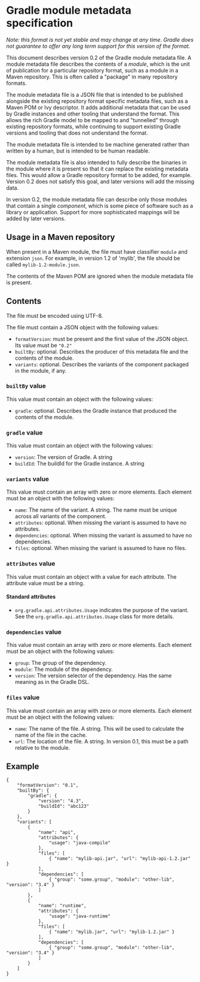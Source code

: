 # Gradle module metadata specification

_Note: this format is not yet stable and may change at any time. Gradle does not guarantee to offer any long term support for this version of the format._

This document describes version 0.2 of the Gradle module metadata file. A module metadata file describes the contents of a _module_, which is the unit of publication for a particular repository format, such as a module in a Maven repository. This is often called a "package" in many repository formats.

The module metadata file is a JSON file that is intended to be published alongside the existing repository format specific metadata files, such as a Maven POM or Ivy descriptor. It adds additional metadata that can be used by Gradle instances and other tooling that understand the format. This allows the rich Gradle model to be mapped to and "tunnelled" through existing repository formats, while continuing to support existing Gradle versions and tooling that does not understand the format. 

The module metadata file is intended to be machine generated rather than written by a human, but is intended to be human readable.

The module metadata file is also intended to fully describe the binaries in the module where it is present so that it can replace the existing metadata files. This would allow a Gradle repository format to be added, for example. Version 0.2 does not satisfy this goal, and later versions will add the missing data.

In version 0.2, the module metadata file can describe only those modules that contain a single _component_, which is some piece of software such as a library or application. Support for more sophisticated mappings will be added by later versions.

## Usage in a Maven repository

When present in a Maven module, the file must have classifier `module` and extension `json`. For example, in version 1.2 of 'mylib', the file should be called `mylib-1.2-module.json`.

The contents of the Maven POM are ignored when the module metadata file is present.

## Contents

The file must be encoded using UTF-8.

The file must contain a JSON object with the following values:

- `formatVersion`: must be present and the first value of the JSON object. Its value must be `"0.2"`
- `builtBy`: optional. Describes the producer of this metadata file and the contents of the module.
- `variants`: optional. Describes the variants of the component packaged in the module, if any.

### `builtBy` value

This value must contain an object with the following values:

- `gradle`: optional. Describes the Gradle instance that produced the contents of the module. 

### `gradle` value

This value must contain an object with the following values:

- `version`: The version of Gradle. A string
- `buildId`: The buildId for the Gradle instance. A string

### `variants` value

This value must contain an array with zero or more elements. Each element must be an object with the following values:

- `name`: The name of the variant. A string. The name must be unique across all variants of the component.
- `attributes`: optional. When missing the variant is assumed to have no attributes.
- `dependencies`: optional. When missing the variant is assumed to have no dependencies.
- `files`: optional. When missing the variant is assumed to have no files.

### `attributes` value

This value must contain an object with a value for each attribute. The attribute value must be a string.

#### Standard attributes

- `org.gradle.api.attributes.Usage` indicates the purpose of the variant. See the `org.gradle.api.attributes.Usage` class for more details.

### `dependencies` value

This value must contain an array with zero or more elements. Each element must be an object with the following values:

- `group`: The group of the dependency.
- `module`: The module of the dependency.
- `version`: The version selector of the dependency. Has the same meaning as in the Gradle DSL.

### `files` value

This value must contain an array with zero or more elements. Each element must be an object with the following values:

- `name`: The name of the file. A string. This will be used to calculate the name of the file in the cache.
- `url`: The location of the file. A string. In version 0.1, this must be a path relative to the module.

## Example

```
{
    "formatVersion": "0.1",
    "builtBy": {
        "gradle": {
            "version": "4.3",
            "buildId": "abc123"
        }
    },
    "variants": [
        {
            "name": "api",
            "attributes": {
                "usage": "java-compile"
            },
            "files": [
                { "name": "mylib-api.jar", "url": "mylib-api-1.2.jar" }
            ],
            "dependencies": [
                { "group": "some.group", "module": "other-lib", "version": "3.4" }
            ]
        },
        {
            "name": "runtime",
            "attributes": {
                "usage": "java-runtime"
            },
            "files": [
                { "name": "mylib.jar", "url": "mylib-1.2.jar" }
            ],
            "dependencies": [
                { "group": "some.group", "module": "other-lib", "version": "3.4" }
            ]
        }
    ]
}
```
